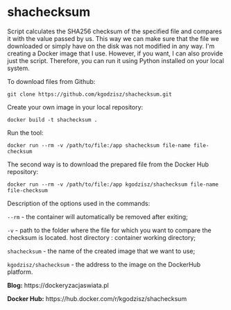 # shachecksum
<p>Script calculates the SHA256 checksum of the specified file and compares it with the value passed by us. This way we can make sure that the file we downloaded or simply have on the disk was not modified in any way. I'm creating a Docker image that I use. However, if you want, I can also provide just the script. Therefore, you can run it using Python installed on your local system.</p>

<p>To download files from Github:</p>
<code>git clone https://github.com/kgodzisz/shachecksum.git</code>

<p>Create your own image in your local repository:</p>
<code>docker build -t shachecksum .</code>

<p>Run the tool:</p>
<code>docker run --rm -v /path/to/file:/app shachecksum file-name file-checksum</code>

<p>The second way is to download the prepared file from the Docker Hub repository:</p>
<code>docker run --rm -v /path/to/file:/app kgodzisz/shachecksum file-name file-checksum</code>

<p>Description of the options used in the commands:</p>
<p><code>--rm</code> - the container will automatically be removed after exiting;</p>
<p><code>-v</code> - path to the folder where the file for which you want to compare the checksum is located. host directory : container working directory;</p> 
<p><code>shachecksum</code> - the name of the created image that we want to use;</p>
<p><code>kgodzisz/shachecksum</code> - the address to the image on the DockerHub platform.</p>

<p><strong>Blog:</strong> https://dockeryzacjaswiata.pl</p>
<p><strong>Docker Hub:</strong> https://hub.docker.com/r/kgodzisz/shachecksum</p>
